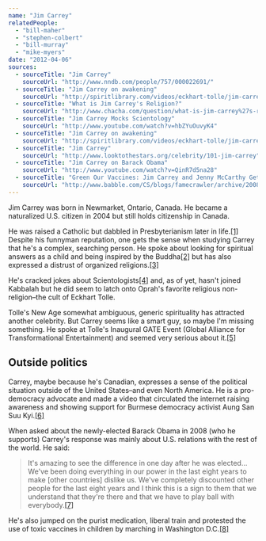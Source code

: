 ```yaml
---
name: "Jim Carrey"
relatedPeople:
  - "bill-maher"
  - "stephen-colbert"
  - "bill-murray"
  - "mike-myers"
date: "2012-04-06"
sources:
  - sourceTitle: "Jim Carrey"
    sourceUrl: "http://www.nndb.com/people/757/000022691/"
  - sourceTitle: "Jim Carrey on awakening"
    sourceUrl: "http://spiritlibrary.com/videos/eckhart-tolle/jim-carrey-on-awakening"
  - sourceTitle: "What is Jim Carrey's Religion?"
    sourceUrl: "http://www.chacha.com/question/what-is-jim-carrey%27s-religion"
  - sourceTitle: "Jim Carrey Mocks Scientology"
    sourceUrl: "http://www.youtube.com/watch?v=hbZYuOuvyK4"
  - sourceTitle: "Jim Carrey on awakening"
    sourceUrl: "http://spiritlibrary.com/videos/eckhart-tolle/jim-carrey-on-awakening"
  - sourceTitle: "Jim Carrey"
    sourceUrl: "http://www.looktothestars.org/celebrity/101-jim-carrey"
  - sourceTitle: "Jim Carrey on Barack Obama"
    sourceUrl: "http://www.youtube.com/watch?v=QinR7d5na28"
  - sourceTitle: "Green Our Vaccines: Jim Carrey and Jenny McCarthy Get Political"
    sourceUrl: "http://www.babble.com/CS/blogs/famecrawler/archive/2008/06/04/green-our-vaccines-jim-carrey-and-jenny-mccarthy-get-political.aspx"
---
```


Jim Carrey was born in Newmarket, Ontario, Canada. He became a naturalized U.S. citizen in 2004 but still holds citizenship in Canada.

He was raised a Catholic but dabbled in Presbyterianism later in life.<a class="source-citation" href="http://www.nndb.com/people/757/000022691/" title="Jim Carrey">[1]</a> Despite his funnyman reputation, one gets the sense when studying Carrey that he's a complex, searching person. He spoke about looking for spiritual answers as a child and being inspired by the Buddha<a class="source-citation" href="http://spiritlibrary.com/videos/eckhart-tolle/jim-carrey-on-awakening" title="Jim Carrey on awakening">[2]</a> but has also expressed a distrust of organized religions.<a class="source-citation" href="http://www.chacha.com/question/what-is-jim-carrey%27s-religion" title="What is Jim Carrey&apos;s Religion?">[3]</a>

He's cracked jokes about Scientologists<a class="source-citation" href="http://www.youtube.com/watch?v=hbZYuOuvyK4" title="Jim Carrey Mocks Scientology">[4]</a> and, as of yet, hasn't joined Kabbalah but he did seem to latch onto Oprah's favorite religious non-religion–the cult of Eckhart Tolle.

Tolle's New Age somewhat ambiguous, generic spirituality has attracted another celebrity. But Carrey seems like a smart guy, so maybe I'm missing something. He spoke at Tolle's Inaugural GATE Event (Global Alliance for Transformational Entertainment) and seemed very serious about it.<a class="source-citation" href="http://spiritlibrary.com/videos/eckhart-tolle/jim-carrey-on-awakening" title="Jim Carrey on awakening">[5]</a>

## Outside politics

Carrey, maybe because he's Canadian, expresses a sense of the political situation outside of the United States–and even North America. He is a pro-democracy advocate and made a video that circulated the internet raising awareness and showing support for Burmese democracy activist Aung San Suu Kyi.<a class="source-citation" href="http://www.looktothestars.org/celebrity/101-jim-carrey" title="Jim Carrey">[6]</a>

When asked about the newly-elected Barack Obama in 2008 (who he supports) Carrey's response was mainly about U.S. relations with the rest of the world. He said:

>It's amazing to see the difference in one day after he was elected… We've been doing everything in our power in the last eight years to make [other countries] dislike us. We've completely discounted other people for the last eight years and I think this is a sign to them that we understand that they're there and that we have to play ball with everybody.<a class="source-citation" href="http://www.youtube.com/watch?v=QinR7d5na28" title="Jim Carrey on Barack Obama">[7]</a>

He's also jumped on the purist medication, liberal train and protested the use of toxic vaccines in children by marching in Washington D.C.<a class="source-citation" href="http://www.babble.com/CS/blogs/famecrawler/archive/2008/06/04/green-our-vaccines-jim-carrey-and-jenny-mccarthy-get-political.aspx" title="Green Our Vaccines: Jim Carrey and Jenny McCarthy Get Political">[8]</a>